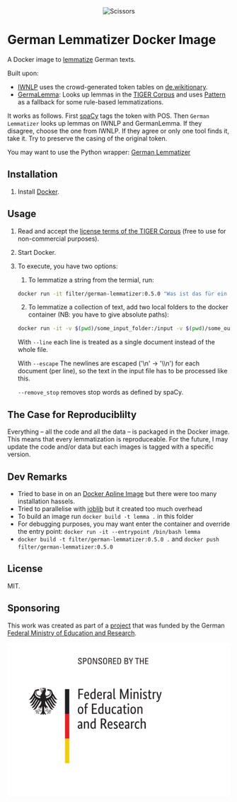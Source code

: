 <div align="center">
  <img src="matt-artz-353291-unsplash.jpg" alt="Scissors">
</div>

# German Lemmatizer Docker Image

A Docker image to [lemmatize](https://en.wikipedia.org/wiki/Lemmatisation) German texts.

Built upon:

-   [IWNLP](https://github.com/Liebeck/spacy-iwnlp) uses the crowd-generated token tables on [de.wikitionary](https://de.wiktionary.org/).
-   [GermaLemma](https://github.com/WZBSocialScienceCenter/germalemma): Looks up lemmas in the [TIGER Corpus](http://www.ims.uni-stuttgart.de/forschung/ressourcen/korpora/TIGERCorpus/) and uses [Pattern](https://www.clips.uantwerpen.be/pattern) as a fallback for some rule-based lemmatizations.

It works as follows. First [spaCy](https://spacy.io/) tags the token with POS. Then `German Lemmatizer` looks up lemmas on IWNLP and GermanLemma. If they disagree, choose the one from IWNLP. If they agree or only one tool finds it, take it. Try to preserve the casing of the original token.

You may want to use the Python wrapper: [German Lemmatizer](https://github.com/jfilter/german-lemmatizer)

## Installation

1. Install [Docker](https://docs.docker.com/).

## Usage

1. Read and accept the [license terms of the TIGER Corpus](http://www.ims.uni-stuttgart.de/forschung/ressourcen/korpora/TIGERCorpus/license/htmlicense.html) (free to use for non-commercial purposes).
2. Start Docker.
3. To execute, you have two options:

    1. To lemmatize a string from the termial, run:

    ```bash
    docker run -it filter/german-lemmatizer:0.5.0 "Was ist das für ein Leben?" [--remove_stop]
    ```

    2. To lemmatize a collection of text, add two local folders to the docker container (NB: you have to give absolute paths):

    ```bash
    docker run -it -v $(pwd)/some_input_folder:/input -v $(pwd)/some_output_folder:/output filter/german-lemmatizer:0.5.0 [--line] [--escape] [--remove_stop]
    ```

    With `--line` each line is treated as a single document instead of the whole file.

    With `--escape` The newlines are escaped ('\n' -> '\\\n') for each document (per line), so the text in the input file has to be processed like this.

    `--remove_stop` removes stop words as defined by spaCy.

## The Case for Reproduciblilty

Everything – all the code and all the data – is packaged in the Docker image. This means that every lemmatization is reproduceable. For the future, I may update the code and/or data but each images is tagged with a specific version.

## Dev Remarks

-   Tried to base in on an [Docker Apline Image](https://hub.docker.com/_/alpine/) but there were too many installation hassels.
-   Tried to parallelise with [joblib](https://github.com/joblib/joblib) but it created too much overhead
-   To build an image run `docker build -t lemma .` in this folder
-   For debugging purposes, you may want enter the container and override the entry point: `docker run -it --entrypoint /bin/bash lemma`
-   `docker build -t filter/german-lemmatizer:0.5.0 .` and `docker push filter/german-lemmatizer:0.5.0`

## License

MIT.

## Sponsoring

This work was created as part of a [project](https://github.com/jfilter/ptf) that was funded by the German [Federal Ministry of Education and Research](https://www.bmbf.de/en/index.html).

<img src="./bmbf_funded.svg">
